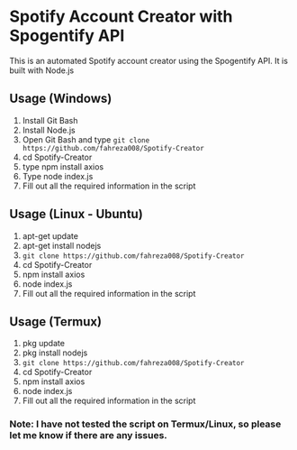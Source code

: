 # Spotify Account Creator with Spogentify API

This is an automated Spotify account creator using the Spogentify API. It is built with Node.js

## Usage (Windows)
1. Install Git Bash
2. Install Node.js
3. Open Git Bash and type `git clone https://github.com/fahreza008/Spotify-Creator`
4. cd Spotify-Creator
5. type npm install axios
6. Type node index.js
7. Fill out all the required information in the script


## Usage (Linux - Ubuntu)
1. apt-get update
2. apt-get install nodejs
3. `git clone https://github.com/fahreza008/Spotify-Creator`
4. cd Spotify-Creator
5. npm install axios
6. node index.js
7. Fill out all the required information in the script


## Usage (Termux)
1. pkg update
2. pkg install nodejs
3. `git clone https://github.com/fahreza008/Spotify-Creator`
4. cd Spotify-Creator
5. npm install axios
6. node index.js
7. Fill out all the required information in the script


### Note: I have not tested the script on Termux/Linux, so please let me know if there are any issues.
